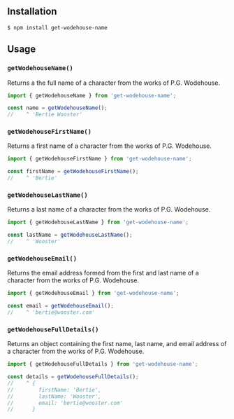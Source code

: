 ## Installation

```
$ npm install get-wodehouse-name
```

## Usage

### `getWodehouseName()`

Returns a the full name of a character from the works of P.G. Wodehouse.

```js
import { getWodehouseName } from 'get-wodehouse-name';

const name = getWodehouseName();
//    ^ 'Bertie Wooster'
```

### `getWodehouseFirstName()`

Returns a first name of a character from the works of P.G. Wodehouse.

```js
import { getWodehouseFirstName } from 'get-wodehouse-name';

const firstName = getWodehouseFirstName();
//    ^ 'Bertie'
```

### `getWodehouseLastName()`

Returns a last name of a character from the works of P.G. Wodehouse.

```js
import { getWodehouseLastName } from 'get-wodehouse-name';

const lastName = getWodehouseLastName();
//    ^ 'Wooster'
```

### `getWodehouseEmail()`

Returns the email address formed from the first and last name of a character from the works of P.G. Wodehouse.

```js
import { getWodehouseEmail } from 'get-wodehouse-name';

const email = getWodehouseEmail();
//    ^ 'bertie@wooster.com'
```

### `getWodehouseFullDetails()`

Returns an object containing the first name, last name, and email address of a character from the works of P.G. Wodehouse.

```js
import { getWodehouseFullDetails } from 'get-wodehouse-name';

const details = getWodehouseFullDetails();
//    ^ {
//        firstName: 'Bertie',
//        lastName: 'Wooster',
//        email: 'bertie@wooster.com'
//      }
```